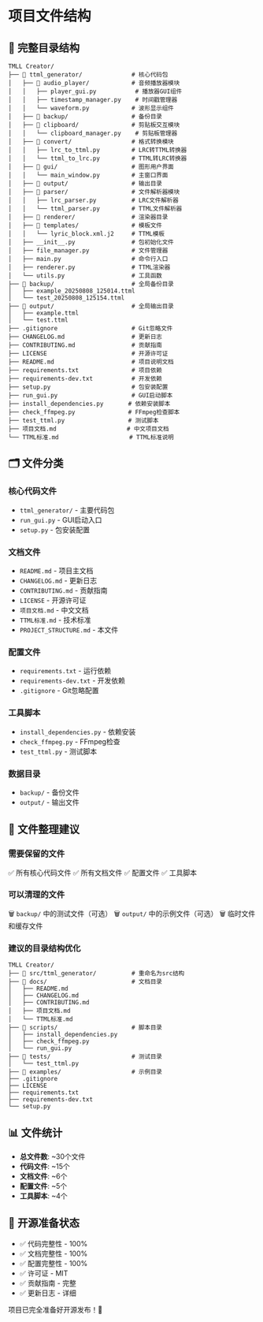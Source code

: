 # 项目文件结构

## 📁 完整目录结构

```
TMLL Creator/
├── 📁 ttml_generator/              # 核心代码包
│   ├── 📁 audio_player/            # 音频播放器模块
│   │   ├── player_gui.py           # 播放器GUI组件
│   │   ├── timestamp_manager.py    # 时间戳管理器
│   │   └── waveform.py            # 波形显示组件
│   ├── 📁 backup/                  # 备份目录
│   ├── 📁 clipboard/               # 剪贴板交互模块
│   │   └── clipboard_manager.py    # 剪贴板管理器
│   ├── 📁 convert/                 # 格式转换模块
│   │   ├── lrc_to_ttml.py         # LRC转TTML转换器
│   │   └── ttml_to_lrc.py         # TTML转LRC转换器
│   ├── 📁 gui/                     # 图形用户界面
│   │   └── main_window.py         # 主窗口界面
│   ├── 📁 output/                  # 输出目录
│   ├── 📁 parser/                  # 文件解析器模块
│   │   ├── lrc_parser.py          # LRC文件解析器
│   │   └── ttml_parser.py         # TTML文件解析器
│   ├── 📁 renderer/                # 渲染器目录
│   ├── 📁 templates/               # 模板文件
│   │   └── lyric_block.xml.j2     # TTML模板
│   ├── __init__.py                # 包初始化文件
│   ├── file_manager.py            # 文件管理器
│   ├── main.py                    # 命令行入口
│   ├── renderer.py                # TTML渲染器
│   └── utils.py                   # 工具函数
├── 📁 backup/                      # 全局备份目录
│   ├── example_20250808_125014.ttml
│   └── test_20250808_125154.ttml
├── 📁 output/                      # 全局输出目录
│   ├── example.ttml
│   └── test.ttml
├── .gitignore                     # Git忽略文件
├── CHANGELOG.md                   # 更新日志
├── CONTRIBUTING.md                # 贡献指南
├── LICENSE                        # 开源许可证
├── README.md                      # 项目说明文档
├── requirements.txt               # 项目依赖
├── requirements-dev.txt           # 开发依赖
├── setup.py                       # 包安装配置
├── run_gui.py                     # GUI启动脚本
├── install_dependencies.py       # 依赖安装脚本
├── check_ffmpeg.py               # FFmpeg检查脚本
├── test_ttml.py                  # 测试脚本
├── 项目文档.md                    # 中文项目文档
└── TTML标准.md                    # TTML标准说明
```

## 🗂️ 文件分类

### 核心代码文件
- `ttml_generator/` - 主要代码包
- `run_gui.py` - GUI启动入口
- `setup.py` - 包安装配置

### 文档文件
- `README.md` - 项目主文档
- `CHANGELOG.md` - 更新日志
- `CONTRIBUTING.md` - 贡献指南
- `LICENSE` - 开源许可证
- `项目文档.md` - 中文文档
- `TTML标准.md` - 技术标准
- `PROJECT_STRUCTURE.md` - 本文件

### 配置文件
- `requirements.txt` - 运行依赖
- `requirements-dev.txt` - 开发依赖
- `.gitignore` - Git忽略配置

### 工具脚本
- `install_dependencies.py` - 依赖安装
- `check_ffmpeg.py` - FFmpeg检查
- `test_ttml.py` - 测试脚本

### 数据目录
- `backup/` - 备份文件
- `output/` - 输出文件

## 🧹 文件整理建议

### 需要保留的文件
✅ 所有核心代码文件
✅ 所有文档文件
✅ 配置文件
✅ 工具脚本

### 可以清理的文件
🗑️ `backup/` 中的测试文件（可选）
🗑️ `output/` 中的示例文件（可选）
🗑️ 临时文件和缓存文件

### 建议的目录结构优化
```
TMLL Creator/
├── 📁 src/ttml_generator/          # 重命名为src结构
├── 📁 docs/                        # 文档目录
│   ├── README.md
│   ├── CHANGELOG.md
│   ├── CONTRIBUTING.md
│   ├── 项目文档.md
│   └── TTML标准.md
├── 📁 scripts/                     # 脚本目录
│   ├── install_dependencies.py
│   ├── check_ffmpeg.py
│   └── run_gui.py
├── 📁 tests/                       # 测试目录
│   └── test_ttml.py
├── 📁 examples/                    # 示例目录
├── .gitignore
├── LICENSE
├── requirements.txt
├── requirements-dev.txt
└── setup.py
```

## 📊 文件统计

- **总文件数**: ~30个文件
- **代码文件**: ~15个
- **文档文件**: ~6个
- **配置文件**: ~5个
- **工具脚本**: ~4个

## 🎯 开源准备状态

- ✅ 代码完整性 - 100%
- ✅ 文档完整性 - 100%
- ✅ 配置完整性 - 100%
- ✅ 许可证 - MIT
- ✅ 贡献指南 - 完整
- ✅ 更新日志 - 详细

项目已完全准备好开源发布！🚀